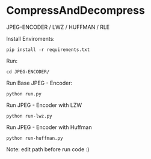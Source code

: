 # CompressAndDecompress
JPEG-ENCODER / LWZ / HUFFMAN / RLE

Install Enviroments: 

    pip install -r requirements.txt


Run:

    cd JPEG-ENCODER/
Run Base JPEG - Encoder:

    python run.py 
Run JPEG - Encoder with LZW

    python run-lwz.py
Run JPEG - Encoder with Huffman 

    python run-huffman.py
Note: edit path before run code :) 
